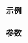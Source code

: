 ## 示例
<MeasurePoint></MeasurePoint>

## 参数

<script setup>
import MeasurePoint from '../../../components/features/measure/MeasurePoint.vue';
</script>